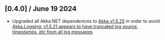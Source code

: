 ## [0.4.0] / June 19 2024

* Upgraded all Akka.NET dependenices to [Akka v1.5.25](https://github.com/akkadotnet/akka.net/releases/tag/1.5.25) in order to avoid [Akka.Logging: v1.5.21 appears to have truncated log source, timestamps, etc from all log messages](https://github.com/akkadotnet/akka.net/issues/7255)